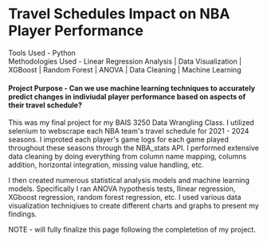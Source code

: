 # Travel Schedules Impact on NBA Player Performance

Tools Used - Python <br />
Methodologies Used - Linear Regression Analysis \| Data Visualization \| XGBoost \| Random Forest \| ANOVA \| Data Cleaning \| Machine Learning

#### Project Purpose - Can we use machine learning techniques to accurately predict changes in indiviudal player performance based on aspects of their travel schedule?

This was my final project for my BAIS 3250 Data Wrangling Class. I utilized selenium to webscrape each NBA team's travel schedule for 2021 - 2024 seasons. I improted each player's game logs for each game played throughout these seasons through the NBA_stats API. I performed extensive data cleaning by doing everything from column name mapping, columns addition, horizontal integration, missing value handling, etc. 

I then created numerous statistical analysis models and machine learning models. Specifically I ran ANOVA hypothesis tests, llinear regression, XGboost regression, random forest regression, etc. I used various data visualization techniqiues to create different charts and graphs to present my findings.



NOTE - will fully finalize this page following the completetion of my project. 

